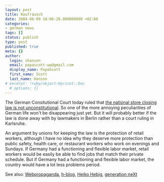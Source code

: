 ```yaml
---
layout: post
title: Kaufrausch
date: 2004-06-09 18:06:20.000000000 +02:00
categories:
- german news
tags: []
status: publish
type: post
published: true
meta: {}
author:
  login: shanson
  email: papascott-wp@gmail.com
  display_name: PapaScott
  first_name: Scott
  last_name: Hanson
# excerpt: !ruby/object:Hpricot::Doc
  # options: {}
---
```

<p>The German Consitutional Court today ruled that <a href="http://www.dw-world.de/english/0,3367,1431_A_1231041_1_A,00.html" title="High Court Rejects Liberalizing Store Hours | Business & Economics | Deutsche Welle | 09.06.2004">the national store closing law is not unconstitutional</a>. So one of the more annoying peculiarities of German life won't be disappearing just yet. But it will probably better if the law is done away with by lawmakers in Berlin rather than a court ruling in Karlsruhe.</p>
<p>An argument by unions for keeping the law is the protection of retail workers, although I have no idea why they deserve more protection than public safety, health care, or restaurant workers who work on evenings and Sundays. If Germany had a functioning and flexible labor market, retail workers would be easily be able to find jobs that match their private schedule. But if Germany had a functioning and flexible labor market, the country would have a lot less problems period.</p>
<p>See also: <a href="http://couchblog.de/webpropaganda/article/235/was-soll-das-gg-eigentlich-sch252tzen">Webpropaganda</a>, <a href="http://h-blog.org/index.php?itemid=611">h-blog</a>, <a href="http://www.hebig.com/archives/002177.shtml">Heiko Hebig</a>, <a href="http://www.x-ploration.de/weblog_1811.php">generation neXt</a></p>
